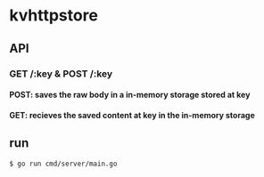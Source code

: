 # kvhttpstore

## API

### GET /:key & POST /:key

#### POST: saves the raw body in a in-memory storage stored at key
#### GET: recieves the saved content at key in the in-memory storage

## run

```
$ go run cmd/server/main.go
```